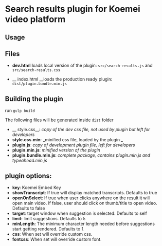 # Search results plugin for  Koemei video platform

## Usage


## Files
* __dev.html__ loads local version of the plugin: `src/search-results.js` and `src/search-results.css`

* __ index.html __loads the production ready plugin: `dist/plugin.bundle.min.js`

## Building the plugin
run `gulp build`

The following files will be generated inside `dist` folder

* __ style.css__: _copy of the dev css file, not used by plugin but left for developers_
* __style.css.min__: _minified css file, loaded by the plugin _
* __plugin.js__: _copy of development plugin file, left for developers_
* __plugin.min.js__: _minified version of the plugin_
* __plugin.bundle.min.js__: _complete package, contains plugin.min.js and typeahead.min.js_


## plugin options:
* __key__: Koemei Embed Key
* __showTranscript__: If true will display matched transcripts. Defaults to true
* __openOnSelect__: If true when user clicks anywhere on the result it will open main video. If false, user should click on thumb/title to open video. Defaults to false
* __target__: target window when suggestion is selected. Defaults to self
* __limit__: limit suggestions. Defaults to 5
* __minLength__: The minimum character length needed before suggestions start getting rendered. Defaults to 1.
* __css__: When set will override custom css.
* __fontcss__: When set will override custom font.
